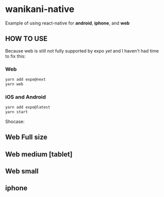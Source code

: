 # wanikani-native

Example of using react-native for **android**, **iphone**, and **web**

## HOW TO USE
Because web is still not fully supported by expo *yet* and I haven't had time to fix this:

### Web
```sh
yarn add expo@next
yarn web
```

### iOS and Android
```sh
yarn add expo@latest
yarn start
```

Shocase:


## Web Full size

## Web medium [tablet]

## Web small

## iphone
